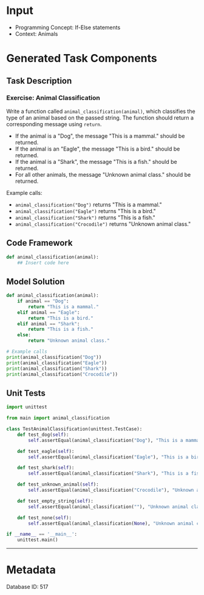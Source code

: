 # Input
- Programming Concept: If-Else statements
- Context: Animals

# Generated Task Components
## Task Description
### Exercise: Animal Classification 

Write a function called `animal_classification(animal)`, which classifies the type of an animal based on the passed string. The function should return a corresponding message using `return`.

- If the animal is a "Dog", the message "This is a mammal." should be returned.
- If the animal is an "Eagle", the message "This is a bird." should be returned.
- If the animal is a "Shark", the message "This is a fish." should be returned.
- For all other animals, the message "Unknown animal class." should be returned.

Example calls:
- `animal_classification("Dog")` returns "This is a mammal."
- `animal_classification("Eagle")` returns "This is a bird."
- `animal_classification("Shark")` returns "This is a fish."
- `animal_classification("Crocodile")` returns "Unknown animal class."

## Code Framework
```python
def animal_classification(animal):
    ## Insert code here
```

## Model Solution
```python
def animal_classification(animal):
    if animal == "Dog":
        return "This is a mammal."
    elif animal == "Eagle":
        return "This is a bird."
    elif animal == "Shark":
        return "This is a fish."
    else:
        return "Unknown animal class."

# Example calls
print(animal_classification("Dog"))
print(animal_classification("Eagle"))
print(animal_classification("Shark"))
print(animal_classification("Crocodile"))
```

## Unit Tests
```python
import unittest

from main import animal_classification

class TestAnimalClassification(unittest.TestCase):
    def test_dog(self):
        self.assertEqual(animal_classification("Dog"), "This is a mammal.")

    def test_eagle(self):
        self.assertEqual(animal_classification("Eagle"), "This is a bird.")

    def test_shark(self):
        self.assertEqual(animal_classification("Shark"), "This is a fish.")

    def test_unknown_animal(self):
        self.assertEqual(animal_classification("Crocodile"), "Unknown animal class.")

    def test_empty_string(self):
        self.assertEqual(animal_classification(""), "Unknown animal class.")

    def test_none(self):
        self.assertEqual(animal_classification(None), "Unknown animal class.")

if __name__ == '__main__':
    unittest.main()
```
___
# Metadata
Database ID: 517
